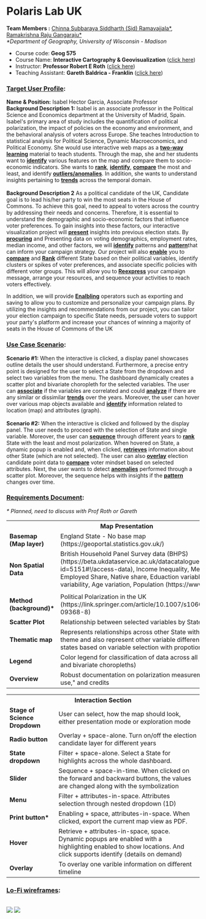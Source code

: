 # Polaris Lab UK
<b>Team Members :</b> <a href="https://sidrcs.github.io/maps/index.html"> Chinna Subbaraya Siddharth (Sid) Ramavajjala*</a>, <a href="https://gangaraju09.github.io/index.html"> Ramakrishna Raju Gangaraju*</a><br>
<i>*Department of Geography, University of Wisconsin - Madison</i>
<p><ul><li>Course code: <b>Geog 575</b></li> <li>Course Name: <b>Interactive Cartography & Geovisualization</b> (<a href = "https://geography.wisc.edu/cartography/education/G575/G575SP2022.html">click here</a>)</li><li>Instructor: <b>Professor Robert E Roth</b> (<a href="https://geography.wisc.edu/gis/staff/roth-robert/">click here</a>)</li> <li>Teaching Assistant: <b>Gareth Baldrica - Franklin</b> (<a href="https://geography.wisc.edu/staff/baldrica-franklin-gareth/">click here</a>)</li></ul></p>

<h3><b><ins>Target User Profile</ins>:</b></h3>
<b>Name & Position:</b> Isabel Hector Garcia, Associate Professor <br>
<b>Background Description 1:</b> Isabel is an associate professor in the Political Science and Economics department at the University of Madrid, Spain. Isabel's primary area of study includes the quantification of political polarization, the impact of policies on the economy and environment, and the behavioral analysis of voters across Europe. She teaches Introduction to statistical analysis for Political Science, Dynamic Macroeconomics, and Political Economy. She would use interactive web maps as a <b><ins>two-way learning</ins></b> material to teach students. Through the map, she and her students want to <b><ins>identify</ins></b> various features on the map and compare them to socio-economic indicators. She wants to <b><ins>rank</b></ins>, <b><ins>identify</b></ins>, <b><ins>compare</b></ins> the most and least, and identify <b><ins>outliers/anomalies</b></ins>. In addition, she wants to understand insights pertaining to <b><ins>trends</b></ins> across the temporal domain.<br>
<br>
<b>Background Description 2</b>  As a political candidate of the UK, Candidate goal is to lead his/her party to win the most seats in the House of Commons. To achieve this goal, need to appeal to voters across the country by addressing their needs and concerns. Therefore, it is essential to understand the demographic and socio-economic factors that influence voter preferences. To gain insights into these factors, our interactive visualization project will <b><ins>present</b></ins> insights into previous election stats. By <b><ins>procuring</b></ins> and Presenting data on voting demographics, employment rates, median income, and other factors, we will <b><ins>identify</b></ins> patterns and <b><ins>pattern</b></ins>that can inform your campaign strategy. Our project will also <b><ins>enable</b></ins> you to <b><ins>compare</b></ins> and <b><ins>Rank</b></ins> different State based on their political variables, identify clusters or spikes of voter preferences, and associate specific policies with different voter groups. This will allow you to <b><ins>Reexpress</b></ins> your campaign message, arrange your resources, and sequence your activities to reach voters effectively.

In addition, we will provide <b><ins>Enalbling</b></ins> operators such as exporting and saving to allow you to customize and personalize your campaign plans. By utilizing the insights and recommendations from our project, you can tailor your election campaign to specific State needs, persuade voters to support your party's platform and increase your chances of winning a majority of seats in the House of Commons of the UK

<h3><b><ins>Use Case Scenario</ins>:</b></h3>
<b>Scenario #1:</b> When the interactive is clicked, a display panel showcases outline details the user should understand. Furthermore, a precise entry point is designed for the user to select a State from the dropdown and select two variables from the menu. The dashboard dynamically creates a scatter plot and bivariate choropleth for the selected variables. The user can <b><ins>associate</b></ins> if the variables are correlated and could <b><ins>analyze</b></ins> if there are any similar or dissimilar <b><ins>trends</b></ins> over the years. Moreover, the user can hover over various map objects available and <b><ins>identify</b></ins> information related to location (map) and attributes (graph).<br>
<br>
<b>Scenario #2:</b> When the interactive is clicked and followed by the display panel. The user needs to proceed with the selection of State and single variable. Moreover, the user can <b><ins>sequence</b></ins> through different years to <b><ins>rank</b></ins> State with the least and most polarization. When hovered on State, a dynamic popup is enabled and, when clicked, <b><ins>retrieves</b></ins> information about other State (which are not selected). The user can also <b><ins>overlay</b></ins> election candidate point data to <b><ins>compare</b></ins> voter mindset based on selected attributes. Next, the user wants to detect <b><ins>anomalies</b></ins> performed through a scatter plot. Moreover, the sequence helps with insights if the <b><ins>pattern</b></ins> changes over time.<br>

<h3><b><ins>Requirements Document</ins>:</b></h3>
<i>* Planned, need to discuss with Prof Roth or Gareth</i>
<table> <tr><th colspan="2">Map Presentation</th></tr>
<tr><td><b>Basemap (Map layer)</b></td>	<td>England State - No base map (https://geoportal.statistics.gov.uk/)</td></tr>
<tr><td><b>Non Spatial Data</b></td>	<td>British Household Panel Survey data (BHPS) (https://beta.ukdataservice.ac.uk/datacatalogue/studies/study?id=5151#!/access-data), Income Inequality, Median Income, Employed Share, Native share, Eduaction variablity, Job status variability, Age variation, Population (https://www.ons.gov.uk/)</td></tr>
<tr><td><b> </b></td>	<td> </td></tr>
<tr><td><b>Method (background)*</b></td>	<td>Political Polarization in the UK (https://link.springer.com/article/10.1007/s10602-022-09368-8)</td></tr>
<tr><td><b>Scatter Plot</b></td>	<td>Relationship between selected variables by State (2D) </td></tr>
<tr><td><b>Thematic map</b></td>	<td>Represents relationships across other State with choropleth theme and also represent other variable difference across states based on variable selection with propotional theme </td></tr>
<tr><td><b>Legend</b></td>	<td>Color legend for classification of data across all map types (uni and bivariate choropleths)</td></tr>
<tr><td><b>Overview</b></td>	<td>Robust documentation on polarization measurements, "how to use," and credits</td></tr> </table>

<table> <tr><th colspan="2">Interaction Section</th></tr>
<tr><td><b>Stage of Science Dropdown</b></td>	<td>User can select, how the map should look, either presentation mode or exploration mode</td></tr>
<tr><td><b>Radio button</b></td>	<td>Overlay + space-alone. Turn on/off the election candidate layer for different years</td></tr>
<tr><td><b>State dropdown</b></td> <td>Filter + space-alone. Select a State for highlights across the whole dashboard.</td></tr>
<tr><td><b>Slider</b></td>	<td>Sequence + space-in-time. When clicked on the forward and backward buttons, the values are changed along with the symbolization</td></tr>
<tr><td><b>Menu</b></td>	<td>Filter + attributes-in-space. Attributes selection through nested dropdown (1D)</td></tr>
<tr><td><b>Print button*</b></td>	<td>Enabling + space, attributes-in-space. When clicked, export the current map view as PDF.</td></tr>
<tr><td><b>Hover</b></td>	<td>Retrieve + attributes-in-space, space. Dynamic popups are enabled with a highlighting enabled to show locations. And click supports identify (details on demand)</td></tr>
<tr><td><b>Overlay </b></td>	<td>To overlay one varible information on different timeline </td></tr> </table>

<h3><b><ins>Lo-Fi wireframes</ins>:</b></h3>
<br>
<img src = "https://github.com/gangaraju09/Geog_575_Final_Project/blob/main/assets/Scenario%231.jpg?raw=true">
<img src = "https://github.com/gangaraju09/Geog_575_Final_Project/blob/main/assets/Scenario%232.jpg?raw=true">






